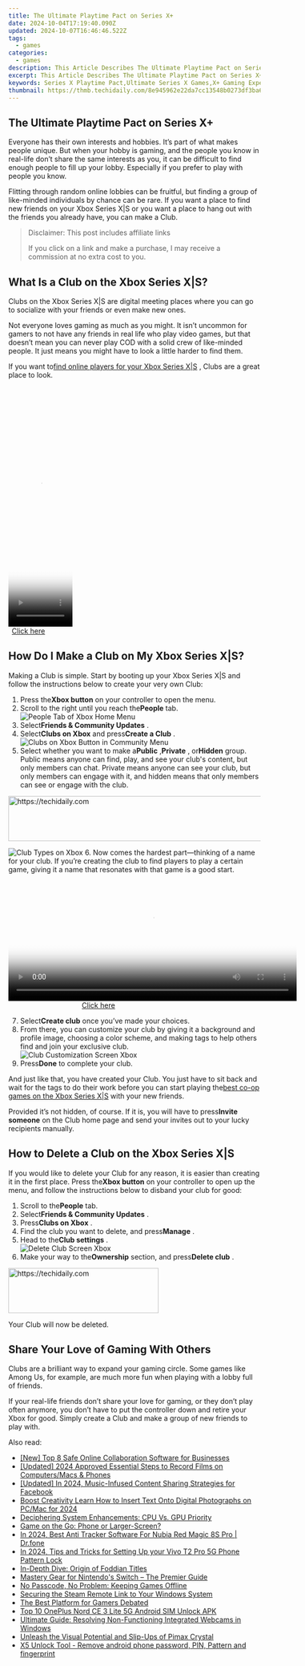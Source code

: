 ```yaml
---
title: The Ultimate Playtime Pact on Series X+
date: 2024-10-04T17:19:40.090Z
updated: 2024-10-07T16:46:46.522Z
tags:
  - games
categories:
  - games
description: This Article Describes The Ultimate Playtime Pact on Series X+
excerpt: This Article Describes The Ultimate Playtime Pact on Series X+
keywords: Series X Playtime Pact,Ultimate Series X Games,X+ Gaming Experience,Enhanced X-Series Play,Playtime Agreement X,Best X-Series Games,Pact for X-Series Fun
thumbnail: https://thmb.techidaily.com/8e945962e22da7cc13548b0273df3ba622849bedca30e5d0f04cb4a458929e39.jpg
---
```


## The Ultimate Playtime Pact on Series X+

 Everyone has their own interests and hobbies. It’s part of what makes people unique. But when your hobby is gaming, and the people you know in real-life don’t share the same interests as you, it can be difficult to find enough people to fill up your lobby. Especially if you prefer to play with people you know.

 Flitting through random online lobbies can be fruitful, but finding a group of like-minded individuals by chance can be rare. If you want a place to find new friends on your Xbox Series X|S or you want a place to hang out with the friends you already have, you can make a Club.

>  Disclaimer: This post includes affiliate links
>
>  If you click on a link and make a purchase, I may receive a commission at no extra cost to you.
>

## What Is a Club on the Xbox Series X|S?

 Clubs on the Xbox Series X|S are digital meeting places where you can go to socialize with your friends or even make new ones.

 Not everyone loves gaming as much as you might. It isn’t uncommon for gamers to not have any friends in real life who play video games, but that doesn’t mean you can never play COD with a solid crew of like-minded people. It just means you might have to look a little harder to find them.

 If you want to[find online players for your Xbox Series X|S](https://www.makeuseof.com/how-to-find-online-players-on-xbox-series-xs/) , Clubs are a great place to look.

<!-- affiliate ads begin -->
<span id="1977023">
					<video width="128" height="480" style="cursor:pointer"
           poster="//a.impactradius-go.com/display-clicktoplayimage/1977023.png"
           onclick="if(!this.playClicked){this.play();this.setAttribute('controls',true);this.playClicked=true;}">
	   <source src="//a.impactradius-go.com/display-ad/22993-1977023">
	   <img src="//a.impactradius-go.com/display-clicktoplayimage/1977023.png" style="border: none; height: 100%; width: 100%; object-fit: contain">
	</video>
	<div style="width:80px;text-align:center"><a href="javascript:window.open(decodeURIComponent('https%3A%2F%2Fhomestyler.sjv.io%2Fc%2F5597632%2F1977023%2F22993'), '_blank');void(0);">Click here</a></div>
</span>
<img height="0" width="0" src="https://imp.pxf.io/i/5597632/1977023/22993" style="position:absolute;visibility:hidden;" border="0" />
<!-- affiliate ads end -->

## How Do I Make a Club on My Xbox Series X|S?

 Making a Club is simple. Start by booting up your Xbox Series X|S and follow the instructions below to create your very own Club:

1. Press the**Xbox button** on your controller to open the menu.
2. Scroll to the right until you reach the**People** tab.  
![People Tab of Xbox Home Menu](https://static1.makeuseofimages.com/wordpress/wp-content/uploads/2023/09/people-tab-of-xbox-home-menu.jpg)
3. Select**Friends & Community Updates** .
4. Select**Clubs on Xbox** and press**Create a Club** .  
![Clubs on Xbox Button in Community Menu](https://static1.makeuseofimages.com/wordpress/wp-content/uploads/2023/09/clubs-on-xbox-button-in-community-menu.jpg)
5. Select whether you want to make a**Public** ,**Private** , or**Hidden** group. Public means anyone can find, play, and see your club's content, but only members can chat. Private means anyone can see your club, but only members can engage with it, and hidden means that only members can see or engage with the club.  

<!-- affiliate ads begin -->
<a href="https://appsumo.8odi.net/c/5597632/2075475/7443" target="_top" id="2075475">
  <img src="//a.impactradius-go.com/display-ad/7443-2075475" border="0" alt="https://techidaily.com" width="728" height="90"/>
</a>
<img height="0" width="0" src="https://appsumo.8odi.net/i/5597632/2075475/7443" style="position:absolute;visibility:hidden;" border="0" />
<!-- affiliate ads end -->

![Club Types on Xbox](https://static1.makeuseofimages.com/wordpress/wp-content/uploads/2023/09/club-types-on-xbox.jpg)
6. Now comes the hardest part—thinking of a name for your club. If you’re creating the club to find players to play a certain game, giving it a name that resonates with that game is a good start.

<!-- affiliate ads begin -->
<span id="1982499">
					<video width="576" height="240" style="cursor:pointer"
           poster="//a.impactradius-go.com/display-clicktoplayimage/1982499.png"
           onclick="if(!this.playClicked){this.play();this.setAttribute('controls',true);this.playClicked=true;}">
	   <source src="//a.impactradius-go.com/display-ad/22993-1982499">
	   <img src="//a.impactradius-go.com/display-clicktoplayimage/1982499.png" style="border: none; height: 100%; width: 100%; object-fit: contain">
	</video>
	<div style="width:360px;text-align:center"><a href="javascript:window.open(decodeURIComponent('https%3A%2F%2Fhomestyler.sjv.io%2Fc%2F5597632%2F1982499%2F22993'), '_blank');void(0);">Click here</a></div>
</span>
<img height="0" width="0" src="https://imp.pxf.io/i/5597632/1982499/22993" style="position:absolute;visibility:hidden;" border="0" />
<!-- affiliate ads end -->

7. Select**Create club** once you’ve made your choices.
8. From there, you can customize your club by giving it a background and profile image, choosing a color scheme, and making tags to help others find and join your exclusive club.  
![Club Customization Screen Xbox](https://static1.makeuseofimages.com/wordpress/wp-content/uploads/2023/09/club-customization-screen-xbox.jpg)
9. Press**Done** to complete your club.

 And just like that, you have created your Club. You just have to sit back and wait for the tags to do their work before you can start playing the[best co-op games on the Xbox Series X|S](https://www.makeuseof.com/best-couch-co-op-games-for-xbox-series-x-s/) with your new friends.

 Provided it’s not hidden, of course. If it is, you will have to press**Invite someone** on the Club home page and send your invites out to your lucky recipients manually.

## How to Delete a Club on the Xbox Series X|S

 If you would like to delete your Club for any reason, it is easier than creating it in the first place. Press the**Xbox button** on your controller to open up the menu, and follow the instructions below to disband your club for good:

1. Scroll to the**People** tab.
2. Select**Friends & Community Updates** .
3. Press**Clubs on Xbox** .
4. Find the club you want to delete, and press**Manage** .
5. Head to the**Club settings** .  
![Delete Club Screen Xbox](https://static1.makeuseofimages.com/wordpress/wp-content/uploads/2023/09/delete-club-screen-xbox.jpg)
6. Make your way to the**Ownership** section, and press**Delete club** .

<!-- affiliate ads begin -->
<a href="https://laganoo.pxf.io/c/5597632/1528700/16446" target="_top" id="1528700">
  <img src="//a.impactradius-go.com/display-ad/16446-1528700" border="0" alt="https://techidaily.com" width="300" height="90"/>
</a>
<img height="0" width="0" src="https://laganoo.pxf.io/i/5597632/1528700/16446" style="position:absolute;visibility:hidden;" border="0" />
<!-- affiliate ads end -->

Your Club will now be deleted.

## Share Your Love of Gaming With Others

 Clubs are a brilliant way to expand your gaming circle. Some games like Among Us, for example, are much more fun when playing with a lobby full of friends.

 If your real-life friends don’t share your love for gaming, or they don’t play often anymore, you don’t have to put the controller down and retire your Xbox for good. Simply create a Club and make a group of new friends to play with.

<ins class="adsbygoogle"
     style="display:block"
     data-ad-format="autorelaxed"
     data-ad-client="ca-pub-7571918770474297"
     data-ad-slot="1223367746"></ins>

<ins class="adsbygoogle"
     style="display:block"
     data-ad-client="ca-pub-7571918770474297"
     data-ad-slot="8358498916"
     data-ad-format="auto"
     data-full-width-responsive="true"></ins>

<span class="atpl-alsoreadstyle">Also read:</span>
<div><ul>
<li><a href="https://screen-sharing-recording.techidaily.com/new-top-8-safe-online-collaboration-software-for-businesses/"><u>[New] Top 8 Safe Online Collaboration Software for Businesses</u></a></li>
<li><a href="https://video-screen-grab.techidaily.com/updated-2024-approved-essential-steps-to-record-films-on-computersmacs-and-phones/"><u>[Updated] 2024 Approved Essential Steps to Record Films on Computers/Macs & Phones</u></a></li>
<li><a href="https://facebook-video-recording.techidaily.com/updated-in-2024-music-infused-content-sharing-strategies-for-facebook/"><u>[Updated] In 2024, Music-Infused Content Sharing Strategies for Facebook</u></a></li>
<li><a href="https://extra-resources.techidaily.com/boost-creativity-learn-how-to-insert-text-onto-digital-photographs-on-pcmac-for-2024/"><u>Boost Creativity Learn How to Insert Text Onto Digital Photographs on PC/Mac for 2024</u></a></li>
<li><a href="https://games-able.techidaily.com/deciphering-system-enhancements-cpu-vs-gpu-priority/"><u>Deciphering System Enhancements: CPU Vs. GPU Priority</u></a></li>
<li><a href="https://games-able.techidaily.com/game-on-the-go-phone-or-larger-screen/"><u>Game on the Go: Phone or Larger-Screen?</u></a></li>
<li><a href="https://android-location-track.techidaily.com/in-2024-best-anti-tracker-software-for-nubia-red-magic-8s-pro-drfone-by-drfone-virtual-android/"><u>In 2024, Best Anti Tracker Software For Nubia Red Magic 8S Pro | Dr.fone</u></a></li>
<li><a href="https://android-unlock.techidaily.com/in-2024-tips-and-tricks-for-setting-up-your-vivo-t2-pro-5g-phone-pattern-lock-by-drfone-android/"><u>In 2024, Tips and Tricks for Setting Up your Vivo T2 Pro 5G Phone Pattern Lock</u></a></li>
<li><a href="https://games-able.techidaily.com/in-depth-dive-origin-of-foddian-titles/"><u>In-Depth Dive: Origin of Foddian Titles</u></a></li>
<li><a href="https://games-able.techidaily.com/mastery-gear-for-nintendos-switch-the-premier-guide/"><u>Mastery Gear for Nintendo's Switch – The Premier Guide</u></a></li>
<li><a href="https://games-able.techidaily.com/no-passcode-no-problem-keeping-games-offline/"><u>No Passcode, No Problem: Keeping Games Offline</u></a></li>
<li><a href="https://games-able.techidaily.com/securing-the-steam-remote-link-to-your-windows-system/"><u>Securing the Steam Remote Link to Your Windows System</u></a></li>
<li><a href="https://games-able.techidaily.com/the-best-platform-for-gamers-debated/"><u>The Best Platform for Gamers Debated</u></a></li>
<li><a href="https://sim-unlock.techidaily.com/top-10-oneplus-nord-ce-3-lite-5g-android-sim-unlock-apk-by-drfone-android/"><u>Top 10 OnePlus Nord CE 3 Lite 5G Android SIM Unlock APK</u></a></li>
<li><a href="https://win-howtos.techidaily.com/ultimate-guide-resolving-non-functioning-integrated-webcams-in-windows/"><u>Ultimate Guide: Resolving Non-Functioning Integrated Webcams in Windows</u></a></li>
<li><a href="https://games-able.techidaily.com/unleash-the-visual-potential-and-slip-ups-of-pimax-crystal/"><u>Unleash the Visual Potential and Slip-Ups of Pimax Crystal</u></a></li>
<li><a href="https://techidaily.com/x5-unlock-tool-remove-android-phone-password-pin-pattern-and-fingerprint-by-drfone-android-unlock-android-unlock/"><u>X5 Unlock Tool - Remove android phone password, PIN, Pattern and fingerprint</u></a></li>
</ul></div>


